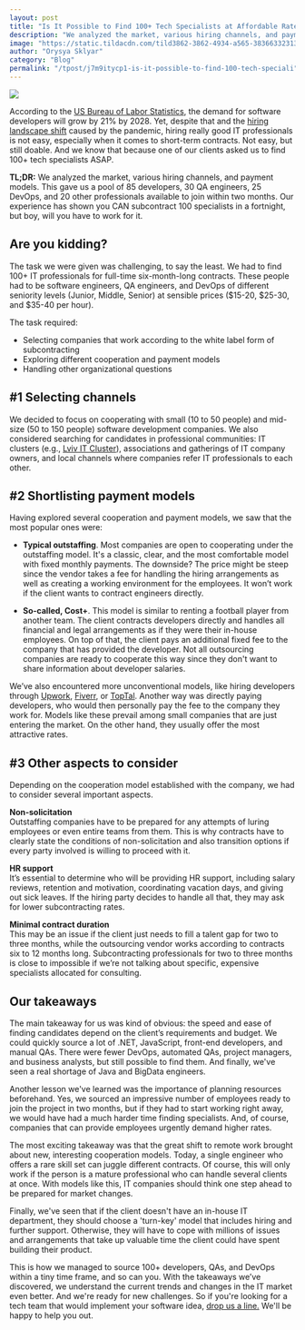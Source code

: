 ```yaml
---
layout: post
title: "Is It Possible to Find 100+ Tech Specialists at Affordable Rates in a Fortnight? Yes!"
description: "We analyzed the market, various hiring channels, and payment models. Our experience has shown you CAN subcontract 100 specialists in a fortnight, but boy, will you have to work for it."
image: "https://static.tildacdn.com/tild3862-3862-4934-a565-383663323131/web-3706562_1920.jpg"
author: "Orysya Sklyar"
category: "Blog"
permalink: "/tpost/j7m9itycp1-is-it-possible-to-find-100-tech-speciali"
---
```


![](https://static.tildacdn.com/tild3862-3862-4934-a565-383663323131/web-3706562_1920.jpg)

According to the [US Bureau of Labor Statistics](https://www.bls.gov/ooh/computer-and-information-technology/software-developers.htm), the demand for software developers will grow by 21% by 2028. Yet, despite that and the [hiring landscape shift](https://www.computerweekly.com/news/252487612/Coronavirus-The-pandemics-impact-on-tech-jobs-now-and-in-the-future) caused by the pandemic, hiring really good IT professionals is not easy, especially when it comes to short-term contracts. Not easy, but still doable. And we know that because one of our clients asked us to find 100+ tech specialists ASAP.

**TL;DR:** We analyzed the market, various hiring channels, and payment models. This gave us a pool of 85 developers, 30 QA engineers, 25 DevOps, and 20 other professionals available to join within two months. Our experience has shown you CAN subcontract 100 specialists in a fortnight, but boy, will you have to work for it.

## Are you kidding?

The task we were given was challenging, to say the least. We had to find 100+ IT professionals for full-time six-month-long contracts. These people had to be software engineers, QA engineers, and DevOps of different seniority levels (Junior, Middle, Senior) at sensible prices ($15-20, $25-30, and $35-40 per hour).

The task required:
- Selecting companies that work according to the white label form of subcontracting
- Exploring different cooperation and payment models
- Handling other organizational questions

## #1 Selecting channels

We decided to focus on cooperating with small (10 to 50 people) and mid-size (50 to 150 people) software development companies. We also considered searching for candidates in professional communities: IT clusters (e.g., [Lviv IT Cluster](https://itcluster.lviv.ua/en/)), associations and gatherings of IT company owners, and local channels where companies refer IT professionals to each other.

## #2 Shortlisting payment models

Having explored several cooperation and payment models, we saw that the most popular ones were:

- **Typical outstaffing**. Most companies are open to cooperating under the outstaffing model. It's a classic, clear, and the most comfortable model with fixed monthly payments. The downside? The price might be steep since the vendor takes a fee for handling the hiring arrangements as well as creating a working environment for the employees. It won’t work if the client wants to contract engineers directly.

- **So-called, Cost+**. This model is similar to renting a football player from another team. The client contracts developers directly and handles all financial and legal arrangements as if they were their in-house employees. On top of that, the client pays an additional fixed fee to the company that has provided the developer. Not all outsourcing companies are ready to cooperate this way since they don't want to share information about developer salaries.

We’ve also encountered more unconventional models, like hiring developers through [Upwork](https://www.upwork.com), [Fiverr](https://www.fiverr.com), or [TopTal](https://www.toptal.com). Another way was directly paying developers, who would then personally pay the fee to the company they work for. Models like these prevail among small companies that are just entering the market. On the other hand, they usually offer the most attractive rates.

## #3 Other aspects to consider

Depending on the cooperation model established with the company, we had to consider several important aspects.

**Non-solicitation**  
Outstaffing companies have to be prepared for any attempts of luring employees or even entire teams from them. This is why contracts have to clearly state the conditions of non-solicitation and also transition options if every party involved is willing to proceed with it.

**HR support**  
It’s essential to determine who will be providing HR support, including salary reviews, retention and motivation, coordinating vacation days, and giving out sick leaves. If the hiring party decides to handle all that, they may ask for lower subcontracting rates.

**Minimal contract duration**  
This may be an issue if the client just needs to fill a talent gap for two to three months, while the outsourcing vendor works according to contracts six to 12 months long. Subcontracting professionals for two to three months is close to impossible if we’re not talking about specific, expensive specialists allocated for consulting.

## Our takeaways

The main takeaway for us was kind of obvious: the speed and ease of finding candidates depend on the client’s requirements and budget. We could quickly source a lot of .NET, JavaScript, front-end developers, and manual QAs. There were fewer DevOps, automated QAs, project managers, and business analysts, but still possible to find them. And finally, we've seen a real shortage of Java and BigData engineers.

Another lesson we've learned was the importance of planning resources beforehand. Yes, we sourced an impressive number of employees ready to join the project in two months, but if they had to start working right away, we would have had a much harder time finding specialists. And, of course, companies that can provide employees urgently demand higher rates.

The most exciting takeaway was that the great shift to remote work brought about new, interesting cooperation models. Today, a single engineer who offers a rare skill set can juggle different contracts. Of course, this will only work if the person is a mature professional who can handle several clients at once. With models like this, IT companies should think one step ahead to be prepared for market changes.

Finally, we've seen that if the client doesn't have an in-house IT department, they should choose a 'turn-key' model that includes hiring and further support. Otherwise, they will have to cope with millions of issues and arrangements that take up valuable time the client could have spent building their product.

This is how we managed to source 100+ developers, QAs, and DevOps within a tiny time frame, and so can you. With the takeaways we’ve discovered, we understand the current trends and changes in the IT market even better. And we're ready for new challenges. So if you're looking for a tech team that would implement your software idea, [drop us a line.](http://site.implex.me/#contact-us) We'll be happy to help you out.
